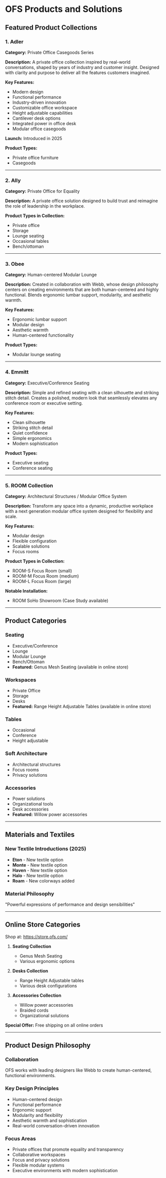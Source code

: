 # OFS Products and Solutions

## Featured Product Collections

### 1. Adler
**Category:** Private Office Casegoods Series

**Description:** A private office collection inspired by real-world conversations, shaped by years of industry and customer insight. Designed with clarity and purpose to deliver all the features customers imagined.

**Key Features:**
- Modern design
- Functional performance
- Industry-driven innovation
- Customizable office workspace
- Height adjustable capabilities
- Cantilever desk options
- Integrated power in office desk
- Modular office casegoods

**Launch:** Introduced in 2025

**Product Types:**
- Private office furniture
- Casegoods

---

### 2. Ally
**Category:** Private Office for Equality

**Description:** A private office solution designed to build trust and reimagine the role of leadership in the workplace.

**Product Types in Collection:**
- Private office
- Storage
- Lounge seating
- Occasional tables
- Bench/ottoman

---

### 3. Obee
**Category:** Human-centered Modular Lounge

**Description:** Created in collaboration with Webb, whose design philosophy centers on creating environments that are both human-centered and highly functional. Blends ergonomic lumbar support, modularity, and aesthetic warmth.

**Key Features:**
- Ergonomic lumbar support
- Modular design
- Aesthetic warmth
- Human-centered functionality

**Product Types:**
- Modular lounge seating

---

### 4. Emmitt
**Category:** Executive/Conference Seating

**Description:** Simple and refined seating with a clean silhouette and striking stitch detail. Creates a polished, modern look that seamlessly elevates any conference room or executive setting.

**Key Features:**
- Clean silhouette
- Striking stitch detail
- Quiet confidence
- Simple ergonomics
- Modern sophistication

**Product Types:**
- Executive seating
- Conference seating

---

### 5. ROOM Collection
**Category:** Architectural Structures / Modular Office System

**Description:** Transform any space into a dynamic, productive workplace with a next generation modular office system designed for flexibility and scale.

**Key Features:**
- Modular design
- Flexible configuration
- Scalable solutions
- Focus rooms

**Product Types in Collection:**
- ROOM-S Focus Room (small)
- ROOM-M Focus Room (medium)
- ROOM-L Focus Room (large)

**Notable Installation:**
- ROOM SoHo Showroom (Case Study available)

---

## Product Categories

### Seating
- Executive/Conference
- Lounge
- Modular Lounge
- Bench/Ottoman
- **Featured:** Genus Mesh Seating (available in online store)

### Workspaces
- Private Office
- Storage
- Desks
- **Featured:** Range Height Adjustable Tables (available in online store)

### Tables
- Occasional
- Conference
- Height adjustable

### Soft Architecture
- Architectural structures
- Focus rooms
- Privacy solutions

### Accessories
- Power solutions
- Organizational tools
- Desk accessories
- **Featured:** Willow power accessories

---

## Materials and Textiles

### New Textile Introductions (2025)
- **Eton** - New textile option
- **Monte** - New textile option
- **Haven** - New textile option
- **Halo** - New textile option
- **Roam** - New colorways added

### Material Philosophy
"Powerful expressions of performance and design sensibilities"

---

## Online Store Categories
Shop at: https://store.ofs.com/

1. **Seating Collection**
   - Genus Mesh Seating
   - Various ergonomic options

2. **Desks Collection**
   - Range Height Adjustable tables
   - Various desk configurations

3. **Accessories Collection**
   - Willow power accessories
   - Braided cords
   - Organizational solutions

**Special Offer:** Free shipping on all online orders

---

## Product Design Philosophy

### Collaboration
OFS works with leading designers like Webb to create human-centered, functional environments.

### Key Design Principles
- Human-centered design
- Functional performance
- Ergonomic support
- Modularity and flexibility
- Aesthetic warmth and sophistication
- Real-world conversation-driven innovation

### Focus Areas
- Private offices that promote equality and transparency
- Collaborative workspaces
- Focus and privacy solutions
- Flexible modular systems
- Executive environments with modern sophistication
